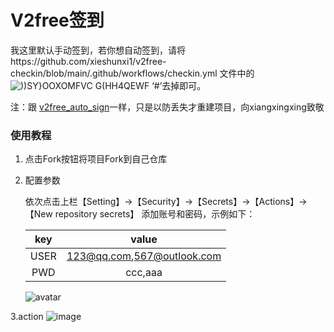# V2free签到

我这里默认手动签到，若你想自动签到，请将https://github.com/xieshunxi1/v2free-checkin/blob/main/.github/workflows/checkin.yml 文件中的
![))SY}OOXOMFVC G(HH4QEWF](https://user-images.githubusercontent.com/111758647/216740934-da225058-168b-4333-b9e4-1f21f782ecc4.png)
‘#’去掉即可。

注：跟 [v2free_auto_sign](https://github.com/xiangxingxing/v2free_auto_sign)一样，只是以防丢失才重建项目，向xiangxingxing致敬

### 使用教程

1. 点击Fork按钮将项目Fork到自己仓库

2. 配置参数

    依次点击上栏【Setting】->【Security】->【Secrets】->【Actions】->【New repository secrets】 添加账号和密码，示例如下：

    |key |value                     |
    |:--:|:------------------------:|
    |USER|123@qq.com,567@outlook.com|
    |PWD |ccc,aaa                   |

    ![avatar](https://user-images.githubusercontent.com/62862189/204190337-a0bb90df-efe5-4eec-be94-cc2d06d27408.png)
    
3.action
    ![image](https://user-images.githubusercontent.com/111758647/216873601-8cf88d89-752c-42b8-b626-3498d27543f2.png)


